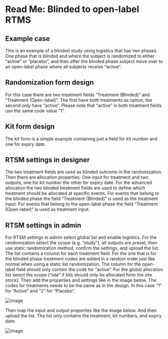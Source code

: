 # Read Me: Blinded to open-label RTMS

## Example case
This is an example of a blinded study using logistics that has two phases. One phase that is blinded and where the subject is randomized to either “active” or “placebo”, and then after the blinded phase subject move over to an open-label phase where all subjects receive “active”.

## Randomization form design
For this case there are two treatment fields “Treatment (Blinded)” and “Treatment (Open-label)”. The first have both treatments as option, the second only have “active”. Please note that “active” in both treatment fields use the same code value “1”.

## Kit form design
The kit form is a simple example containing just a field for kit number and one for expiry date.

## RTSM settings in designer
The two treatment fields are used as blinded outcome in the randomization. Then there are allocation properties. One input for treatment and two outputs, one for kit number the other for expiry date. For the advanced allocation the two blinded treatment fields are used to define which treatment should be allocated at specific events. For events that belong to the blinded phase the field “Treatment (Blinded)” is used as the treatment input. For events that belong to the open-label phase the field “Treatment (Open-label)” is used as treatment input.

## RTSM settings in admin
For RTSM settings in admin select global list and enable logistics.
For the randomization select the scope (e.g. “study”), all outputs are preset, then use static randomization method, confirm the settings, and upload the list. The list contains a column for each treatment field. For the one that is for the blinded phase treatment codes are added in a random order just like normal when using a static list randomization. The column for the open-label field should only contain the code for “active”.
For the global allocation list select the scope (“site” if kits should only be allocated form the site stock). Then add the properties and settings like in the image below. The codes for treatments needs to be the same as in the design. In this case “1” for “Active” and “2” for “Placebo”.

![image](https://github.com/user-attachments/assets/ef451646-f87c-4c99-bf08-ebeee7e3138d)

Then map the input and output properties like the image below. And then upload the list. The list only contains the treatment, kit numbers, and expiry date. 

![image](https://github.com/user-attachments/assets/a5ab33a4-c395-49c8-a9e6-90656d4c7895)
